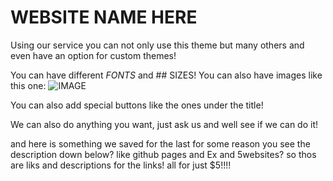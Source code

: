 # WEBSITE NAME HERE
Using our service you can not only use this theme but many others and even have an option for custom themes!

You can have different *FONTS* and ## SIZES! You can also have images like this one: ![IMAGE](https://user-images.githubusercontent.com/109306980/179129641-7aab3d45-ed99-4b85-9f0e-fb0d520ef32d.png)

You can also add special buttons like the ones under the title!

We can also do anything you want, just ask us and well see if we can do it!


and here is something we saved for the last for some reason
 you see the description down below?
         like github pages and Ex and 5websites?
          so thos are liks and descriptions for the links!
         all for just $5!!!!
